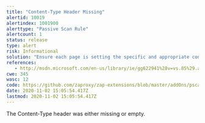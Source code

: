 ```yaml
---
title: "Content-Type Header Missing"
alertid: 10019
alertindex: 1001900
alerttype: "Passive Scan Rule"
alertcount: 1
status: release
type: alert
risk: Informational
solution: "Ensure each page is setting the specific and appropriate content-type value for the content being delivered."
references:
   - http://msdn.microsoft.com/en-us/library/ie/gg622941%28v=vs.85%29.aspx
cwe: 345
wasc: 12
code: https://github.com/zaproxy/zap-extensions/blob/master/addOns/pscanrules/src/main/java/org/zaproxy/zap/extension/pscanrules/ContentTypeMissingScanRule.java
date: 2020-11-02 15:05:54.417Z
lastmod: 2020-11-02 15:05:54.417Z
---
```

The Content-Type header was either missing or empty.
